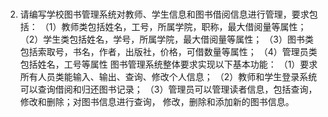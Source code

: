 ###
2. 请编写学校图书管理系统对教师、学生信息和图书借阅信息进行管理，要求包括：
（1）教师类包括姓名，工号，所属学院，职称，最大借阅量等属性；
（2）学生类包括姓名，学号，所属学院，最大借阅量等属性；
（3）图书类包括索取号，书名，作者，出版社，价格，可借数量等属性；
（4）管理员类包括姓名，工号等属性
图书管理系统整体要求实现以下基本功能：
（1）要求所有人员类能输入、输出、查询、修改个人信息；
（2）教师和学生登录系统可以查询借阅和归还图书记录；
（3）管理员可以管理读者信息，包括查询，修改和删除；对图书信息进行查询，
修改，删除和添加新的图书信息。